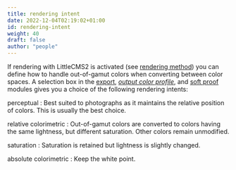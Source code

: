 ```yaml
---
title: rendering intent
date: 2022-12-04T02:19:02+01:00
id: rendering-intent
weight: 40
draft: false
author: "people"
---
```


If rendering with LittleCMS2 is activated (see [rendering method](./rendering-method.md)) you can define how to handle out-of-gamut colors when converting between color spaces. A selection box in the [export](../views/toolboxes/export.md), [_output color profile_](../views/darkroom/modules/output-color-profile.md), and [soft proof](../views/toolboxes/soft-proof.md) modules gives you a choice of the following rendering intents:

perceptual
: Best suited to photographs as it maintains the relative position of colors. This is usually the best choice.

relative colorimetric
: Out-of-gamut colors are converted to colors having the same lightness, but different saturation. Other colors remain unmodified.

saturation
: Saturation is retained but lightness is slightly changed.

absolute colorimetric
: Keep the white point.
